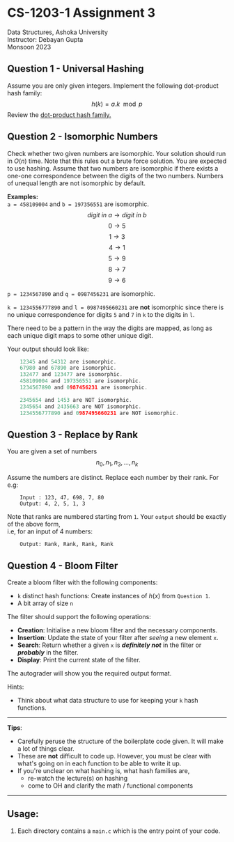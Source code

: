 # CS-1203-1 Assignment 3
Data Structures, Ashoka University  
Instructor: Debayan Gupta  
Monsoon 2023  

## Question 1 - Universal Hashing
Assume you are only given integers. Implement the following dot-product hash family:
$$ h(k) = a.k \mod p $$
Review the [dot-product hash family.](https://youtu.be/z0lJ2k0sl1g)

## Question 2 - Isomorphic Numbers
Check whether two given numbers are isomorphic. Your solution should run in $O(n)$ time. Note that this rules out a brute force solution. You are expected to use hashing. 
Assume that two numbers are isomorphic if there exists a one-one correspondence between the digits of the two numbers. Numbers of unequal length are not isomorphic by default.

**Examples:**  
`a = 458109004` and `b = 197356551` are isomorphic. 
$$ digit\ in\ a \rightarrow digit\ in\ b $$
$$ 0 \rightarrow 5 $$
$$ 1 \rightarrow 3 $$
$$ 4 \rightarrow 1 $$
$$ 5 \rightarrow 9 $$
$$ 8 \rightarrow 7 $$
$$ 9 \rightarrow 6 $$

`p = 1234567890` and `q = 0987456231` are isomorphic.

`k = 1234556777890` and `l = 0987495660231` are **not** isomorphic since there is no unique correspondence for digits `5` and `7` in `k` to the digits in `l`.

There need to be a pattern in the way the digits are mapped, as long as each unique digit maps to some other unique digit. 

Your output should look like:
```C
    12345 and 54312 are isomorphic.
    67980 and 67890 are isomorphic.
    132477 and 123477 are isomorphic.
    458109004 and 197356551 are isomorphic. 
    1234567890 and 0987456231 are isomorphic.

    2345654 and 1453 are NOT isomorphic.
    2345654 and 2435663 are NOT isomorphic.
    1234556777890 and 0987495660231 are NOT isomorphic.
```

## Question 3 - Replace by Rank
You are given a set of numbers 
$$ n_0, n_1, n_3, \dots, n_k $$

Assume the numbers are distinct. Replace each number by their rank. For e.g:
```
    Input : 123, 47, 698, 7, 80
    Output: 4, 2, 5, 1, 3
```

Note that ranks are numbered starting from `1`. Your `output` should be exactly of the above form,  
i.e, for an input of 4 numbers:
```
    Output: Rank, Rank, Rank, Rank
```

## Question 4 - Bloom Filter
Create a bloom filter with the following components: 
+ `k` distinct hash functions: Create instances of $h(x)$ from `Question 1`.
+ A bit array of size `n`

The filter should support the following operations:
+ **Creation**:  Initialise a new bloom filter and the necessary components.
+ **Insertion**: Update the state of your filter after *seeing* a new element `x`.
+ **Search**: Return whether a given `x` is ***definitely not*** in the filter or ***probably*** in the filter.
+ **Display**: Print the current state of the filter.

The autograder will show you the required output format.

Hints: 
- Think about what data structure to use for keeping your `k` hash functions.


--- 
**Tips**:
- Carefully peruse the structure of the boilerplate code given. It will make a lot of things clear.
- These are **not** difficult to code up. However, you must be clear with what's going on in each function to be able to write it up.
- If you're unclear on what hashing is, what hash families are, 
    + re-watch the lecture(s) on hashing
    + come to OH and clarify the math / functional components

---

## Usage:
1. Each directory contains a `main.c` which is the entry point of your code.
